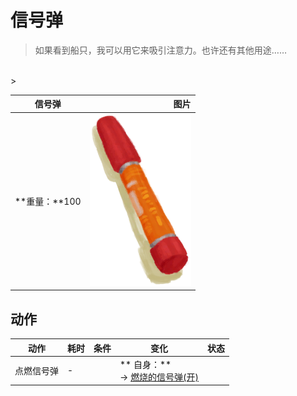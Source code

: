 # 信号弹  
> 如果看到船只，我可以用它来吸引注意力。也许还有其他用途……  
<br>  
>   
  
  信号弹  |   图片   
 ----  |  ----:   
 **重量：**100  |  <img decoding="async" src="Sprite/Flare.png" href="a.md" style="max-width:300px;max-height:300px;">   
  
## 动作  
动作  |  耗时  |  条件  |  变化  |  状态  
----  |  ----  |  ----  |  ----  |  ----  
点燃信号弹<br>  |  -  |    |  ** 自身：**<br>→ [燃烧的信号弹(开)](FlareHandOn.md)  |    


<script>document.title="信号弹 - 卡牌生存百科 Card Survival Wiki";</script>